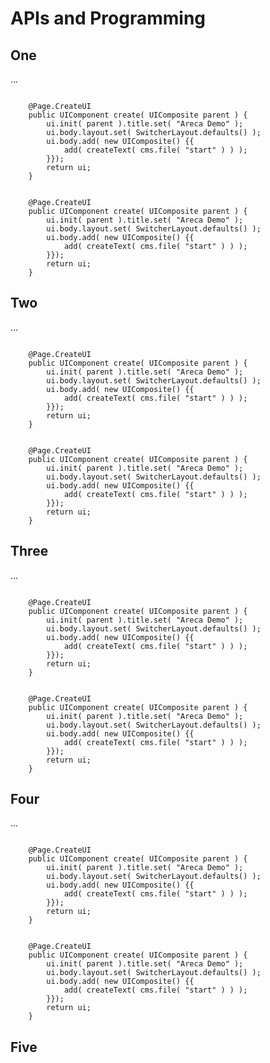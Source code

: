 # APIs and Programming

## One

...

<pre><code class="language-java">
    @Page.CreateUI
    public UIComponent create( UIComposite parent ) {
        ui.init( parent ).title.set( "Areca Demo" );
        ui.body.layout.set( SwitcherLayout.defaults() );
        ui.body.add( new UIComposite() {{
            add( createText( cms.file( "start" ) ) );
        }});
        return ui;
    }
</code></pre>

<pre><code class="language-java">
    @Page.CreateUI
    public UIComponent create( UIComposite parent ) {
        ui.init( parent ).title.set( "Areca Demo" );
        ui.body.layout.set( SwitcherLayout.defaults() );
        ui.body.add( new UIComposite() {{
            add( createText( cms.file( "start" ) ) );
        }});
        return ui;
    }
</code></pre>

## Two

...

<pre><code class="language-java">
    @Page.CreateUI
    public UIComponent create( UIComposite parent ) {
        ui.init( parent ).title.set( "Areca Demo" );
        ui.body.layout.set( SwitcherLayout.defaults() );
        ui.body.add( new UIComposite() {{
            add( createText( cms.file( "start" ) ) );
        }});
        return ui;
    }
</code></pre>

<pre><code class="language-java">
    @Page.CreateUI
    public UIComponent create( UIComposite parent ) {
        ui.init( parent ).title.set( "Areca Demo" );
        ui.body.layout.set( SwitcherLayout.defaults() );
        ui.body.add( new UIComposite() {{
            add( createText( cms.file( "start" ) ) );
        }});
        return ui;
    }
</code></pre>

## Three

...

<pre><code class="language-java">
    @Page.CreateUI
    public UIComponent create( UIComposite parent ) {
        ui.init( parent ).title.set( "Areca Demo" );
        ui.body.layout.set( SwitcherLayout.defaults() );
        ui.body.add( new UIComposite() {{
            add( createText( cms.file( "start" ) ) );
        }});
        return ui;
    }
</code></pre>

<pre><code class="language-java">
    @Page.CreateUI
    public UIComponent create( UIComposite parent ) {
        ui.init( parent ).title.set( "Areca Demo" );
        ui.body.layout.set( SwitcherLayout.defaults() );
        ui.body.add( new UIComposite() {{
            add( createText( cms.file( "start" ) ) );
        }});
        return ui;
    }
</code></pre>

## Four

...

<pre><code class="language-java">
    @Page.CreateUI
    public UIComponent create( UIComposite parent ) {
        ui.init( parent ).title.set( "Areca Demo" );
        ui.body.layout.set( SwitcherLayout.defaults() );
        ui.body.add( new UIComposite() {{
            add( createText( cms.file( "start" ) ) );
        }});
        return ui;
    }
</code></pre>

<pre><code class="language-java">
    @Page.CreateUI
    public UIComponent create( UIComposite parent ) {
        ui.init( parent ).title.set( "Areca Demo" );
        ui.body.layout.set( SwitcherLayout.defaults() );
        ui.body.add( new UIComposite() {{
            add( createText( cms.file( "start" ) ) );
        }});
        return ui;
    }
</code></pre>

## Five